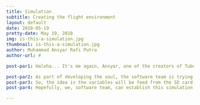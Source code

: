 ```yaml
---
title: Simulation
subtitle: Creating the flight environment
layout: default
date: 2018-05-19
pretty-date: May 19, 2018
img: is-this-a-simulation.jpg
thumbnail: is-this-a-simulation.jpg
author: Muhammad Ansyar Rafi Putra
author-url: #

post-par1: Haloha... It's me again, Ansyar, one of the creators of Tubular's soul. Why soul? Because the electronics box is called The Brain. Then, the software becomes the soul of The Brain.

post-par2: As part of developing the soul, the software team is trying to create the flight environtment of Bexus or in general people call it simulation. The simulation feature is supposed to feed the software all environment variables, such as presssure, temperature, airflow, and humidity. Using this, the "bad" behaviour, i.e. bug, errors, of the software could be catched early. Then, we can feel more confident of the software. 
post-par3: So, the idea is the variables will be feed from the SD card. The card will contain several files that creates the simulation environment. For example, the pressure data is in the pressSim.txt file, which also contain the timeline of the feed. Say that the simulation will run for 1 hour, the feeding schedule could be set based on the user preference. It could be with interval of 20 minutes, or more. 
post-par4: Hopefully, we, software team, can establish this simulation ASAP, so we can test the software based on "real" data environment. See you guys next time. Cheerss~~

---
```

